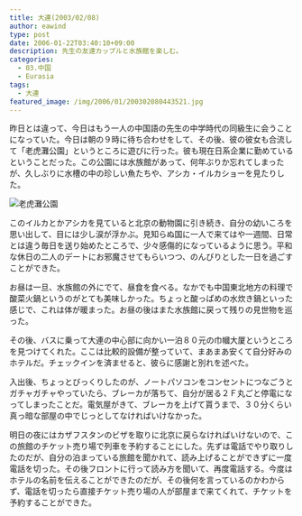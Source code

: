 ```yaml
---
title: 大連(2003/02/08)
author: eawind
type: post
date: 2006-01-22T03:40:10+09:00
description: 先生の友達カップルと水族館を楽しむ。
categories:
  - 03.中国
  - Eurasia
tags:
  - 大連
featured_image: /img/2006/01/200302080443521.jpg
---
```

昨日とは違って、今日はもう一人の中国語の先生の中学時代の同級生に会うことになっていた。今日は朝の９時に待ち合わせをして、その後、彼の彼女も合流して「老虎灘公園」というところに遊びに行った。彼も現在日系企業に勤めているということだった。この公園には水族館があって、何年ぶりか忘れてしまったが、久しぶりに水槽の中の珍しい魚たちや、アシカ・イルカショーを見たりした。

![老虎灘公園](/img/2006/01/200302080443521.jpg)

このイルカとかアシカを見ていると北京の動物園に引き続き、自分の幼いころを思い出して、目には少し涙が浮かぶ。見知らぬ国に一人で来てはや一週間、日常とは違う毎日を送り始めたところで、少々感傷的になっているように思う。平和な休日の二人のデートにお邪魔させてもらいつつ、のんびりとした一日を過ごすことができた。

お昼は一旦、水族館の外にでて、昼食を食べる。なかでも中国東北地方の料理で酸菜火鍋というのがとても美味しかった。ちょっと酸っぱめの水炊き鍋といった感じで、これは体が暖まった。お昼の後はまた水族館に戻って残りの見世物を巡った。

その後、バスに乗って大連の中心部に向かい一泊８０元の巾幗大厦というところを見つけてくれた。ここは比較的設備が整っていて、まあまあ安くて自分好みのホテルだ。チェックインを済ませると、彼らに感謝と別れを述べた。

入出後、ちょっとびっくりしたのが、ノートパソコンをコンセントにつなごうとガチャガチャやっていたら、ブレーカが落ちて、自分が居る２Ｆ丸ごと停電になってしまったことだ。電気屋がきて、ブレーカを上げて貰うまで、３０分くらい真っ暗な部屋の中でじっとしてなければいけなかった。

明日の夜にはカザフスタンのビザを取りに北京に戻らなければいけないので、この旅館のチケット売り場で列車を予約することにした。先ずは電話でやり取りしたのだが、自分の泊まっている旅館を聞かれて、読み上げることができずに一度電話を切った。その後フロントに行って読み方を聞いて、再度電話する。今度はホテルの名前を伝えることができたのだが、その後何を言っているのかわからず、電話を切ったら直接チケット売り場の人が部屋まで来てくれて、チケットを予約することができた。
